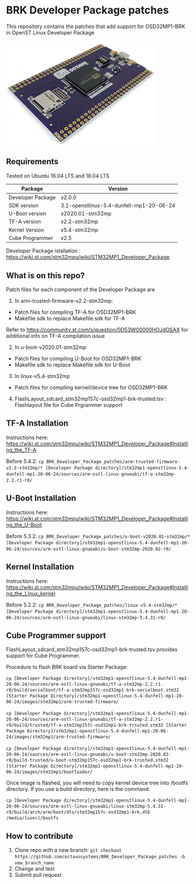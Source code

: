 # BRK Developer Package patches
This repository contains the patches that add support for OSD32MP1-BRK in OpenST Linux Developer Package

![OSD32MP1-BRK](img/OSD32MP1-BRK-Picture.png)

## Requirements
Tested on Ubuntu 16.04 LTS and 18.04 LTS

| Package | Version |
| ------- | ------- |
| Developer Package | v2.0.0 |
| SDK version | 3.1-openstlinux-5.4-dunfell-mp1-20-06-24 |
| U-Boot version | v2020.01-stm32mp |
| TF-A version | v2.2-stm32mp |
| Kernel Version | v5.4-stm32mp |
| Cube Programmer | v2.5 |

Developer Package istallation : https://wiki.st.com/stm32mpu/wiki/STM32MP1_Developer_Package

## What is on this repo?
Patch files for each component of the Developer Package are 
1. In arm-trusted-firmware-v2.2-stm32mp: 
- Patch files for compiling TF-A for OSD32MP1-BRK
- Makefile.sdk to replace Makefile.sdk for TF-A

Refer to https://community.st.com/s/question/0D53W00000HOJdOSAX for additional info on TF-A compilation issue

2. In u-boot-v2020.01-stm32mp
- Patch files for compiling U-Boot for OSD32MP1-BRK
- Makefile.sdk to replace Makefile.sdk for U-Boot

3. In linux-v5.4-stm32mp
- Patch files for compiling kernel/device tree for OSD32MP1-BRK

4. FlashLayout_sdcard_stm32mp157c-osd32mp1-brk-trusted.tsv : Flashlayout file for Cube Prgrammer support

## TF-A Installation
Instructions here: https://wiki.st.com/stm32mpu/wiki/STM32MP1_Developer_Package#Installing_the_TF-A

Before 5.4.2: ```cp BRK_Developer_Package_patches/arm-trusted-firmware-v2.2-stm32mp/* [Developer Package directory]/stm32mp1-openstlinux-5.4-dunfell-mp1-20-06-24/sources/arm-ostl-linux-gnueabi/tf-a-stm32mp-2.2.r1-r0/```

## U-Boot Installation
Instructions here: https://wiki.st.com/stm32mpu/wiki/STM32MP1_Developer_Package#Installing_the_U-Boot

Before 5.3.2: ```cp BRK_Developer_Package_patches/u-boot-v2020.01-stm32mp/* [Developer Package directory]/stm32mp1-openstlinux-5.4-dunfell-mp1-20-06-24/sources/arm-ostl-linux-gnueabi/u-boot-stm32mp-2020.02-r0/```

## Kernel Installation
Instructions here: https://wiki.st.com/stm32mpu/wiki/STM32MP1_Developer_Package#Installing_the_Linux_kernel

Before 5.2.2: ```cp BRK_Developer_Package_patches/linux-v5.4-stm32mp/* [Developer Package directory]/stm32mp1-openstlinux-5.4-dunfell-mp1-20-06-24/sources/arm-ostl-linux-gnueabi/linux-stm32mp-5.4.31-r0/```


## Cube Programmer support
FlashLayout_sdcard_stm32mp157c-osd32mp1-brk-trusted.tsv provides support for Cube Programmer.

Procedure to flash BRK board via Starter Package:

```
cp [Developer Package directory]/stm32mp1-openstlinux-5.4-dunfell-mp1-20-06-24/sources/arm-ostl-linux-gnueabi/tf-a-stm32mp-2.2.r1-r0/build/serialboot/tf-a-stm32mp157c-osd32mp1-brk-serialboot.stm32 [Starter Package Directory]/stm32mp1-openstlinux-5.4-dunfell-mp1-20-06-24/images/stm32mp1/arm-trusted-firmware/

cp [Developer Package directory]/stm32mp1-openstlinux-5.4-dunfell-mp1-20-06-24/sources/arm-ostl-linux-gnueabi/tf-a-stm32mp-2.2.r1-r0/build/trusted/tf-a-stm32mp157c-osd32mp1-brk-trsuted.stm32 [Starter Package Directory]/stm32mp1-openstlinux-5.4-dunfell-mp1-20-06-24/images/stm32mp1/arm-trusted-firmware/

cp [Developer Package directory]/stm32mp1-openstlinux-5.4-dunfell-mp1-20-06-24/sources/arm-ostl-linux-gnueabi/u-boot-stm32mp-2020.02-r0/build-trusted/u-boot-stm32mp157c-osd32mp1-brk-trusted.stm32 [Starter Package Directory]/stm32mp1-openstlinux-5.4-dunfell-mp1-20-06-24/images/stm32mp1/bootloader/
```

Once image is flashed, you will need to copy kernel device tree into /bootfs directory. If you use a build directory, here is the command:

```
cp [Developer Package directory]/stm32mp1-openstlinux-5.4-dunfell-mp1-20-06-24/sources/arm-ostl-linux-gnueabi/linux-stm32mp-5.4.31-r0/build/arch/arm/boot/dts/stm32mp157c-osd32mp1-brk.dtb /media/[user]/bootfs
```

## How to contribute
1. Clone repo with a new branch: 
```git checkout https://github.com/octavosystems/BRK_Developer_Package_patches -b new_branch_name```
2. Change and test
3. Submit pull request

